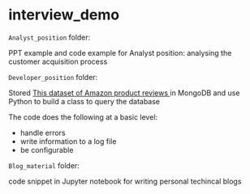 # interview_demo
`Analyst_position` folder: 

PPT example and code example for Analyst position: analysing the customer acquisition process

`Developer_position` folder: 

Stored [This dataset of Amazon product reviews ](https://s3.amazonaws.com/amazon-reviews-pds/readme.html) in MongoDB and use Python to build a class to query the database

The code does the following at a basic level:

- handle errors
- write information to a log file
- be configurable

`Blog_material` folder:

code snippet in Jupyter notebook for writing personal techincal blogs 